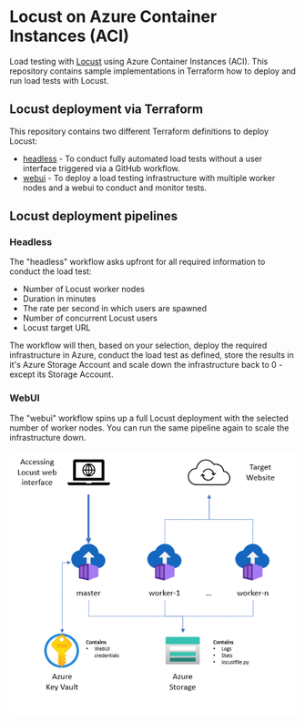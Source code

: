 # Locust on Azure Container Instances (ACI)

Load testing with [Locust](https://locust.io) using Azure Container Instances (ACI). This repository contains sample implementations in Terraform how to deploy and run load tests with Locust.

## Locust deployment via Terraform

This repository contains two different Terraform definitions to deploy Locust:

* [headless](./src/headless/infra) - To conduct fully automated load tests without a user interface triggered via a GitHub workflow.
* [webui](./src/testing/infra) - To deploy a load testing infrastructure with multiple worker nodes and a webui to conduct and monitor tests.

## Locust deployment pipelines

### Headless

The "headless" workflow asks upfront for all required information to conduct the load test:

* Number of Locust worker nodes
* Duration in minutes
* The rate per second in which users are spawned
* Number of concurrent Locust users
* Locust target URL

The workflow will then, based on your selection, deploy the required infrastructure in Azure, conduct the load test as defined, store the results in it's Azure Storage Account and scale down the infrastructure back to 0 - except its Storage Account.

### WebUI

The "webui" workflow spins up a full Locust deployment with the selected number of worker nodes. You can run the same pipeline again to scale the infrastructure down.

![locust webui architecture overview](img/locust-webui-architecture.png)
